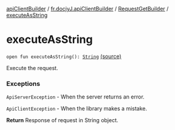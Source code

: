 [apiClientBuilder](../../index.md) / [fr.docjyJ.apiClientBuilder](../index.md) / [RequestGetBuilder](index.md) / [executeAsString](./execute-as-string.md)

# executeAsString

`open fun executeAsString(): `[`String`](https://kotlinlang.org/api/latest/jvm/stdlib/kotlin/-string/index.html) [(source)](https://github.com/docjyj/apiClientBuilder/tree/master/src/main/kotlin/fr/docjyJ/apiClientBuilder/RequestGetBuilder.kt#L148)

Execute the request.

### Exceptions

`ApiServerException` - When the server returns an error.

`ApiClientException` - When the library makes a mistake.

**Return**
Response of request in String object.

